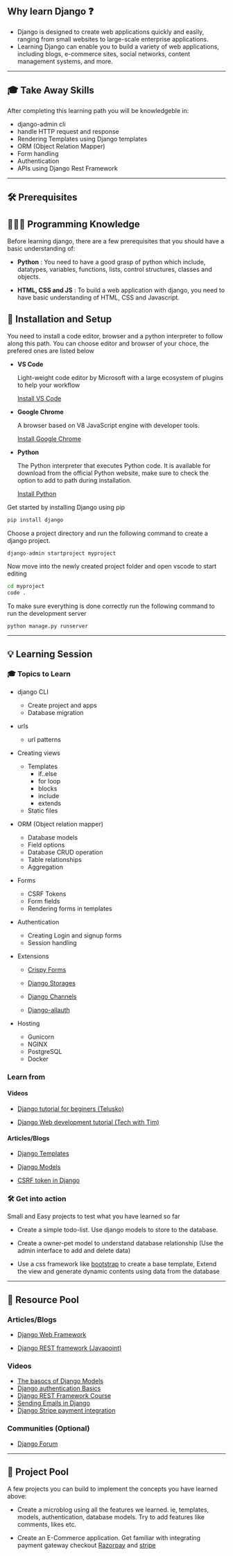 ## Why learn Django ❓

- Django is designed to create web applications quickly and easily, ranging from small websites to large-scale enterprise applications.
- Learning Django can enable you to build a variety of web applications, including blogs, e-commerce sites, social networks, content management systems, and more.
---
## 🎓 Take Away Skills

After completing this learning path you will be knowledgeble in:

- django-admin cli
- handle HTTP request and response
- Rendering Templates using Django templates
- ORM (Object Relation Mapper)
- Form handling
- Authentication
- APIs using Django Rest Framework


---
## 🛠️ Prerequisites
## 🧑🏻‍💻 Programming Knowledge 

Before learning django, there are a few prerequisites that you should have a basic understanding of:

  - **Python** : You need to have a good grasp of python which include, datatypes, variables, functions, lists, control structures, classes and objects.

  - **HTML, CSS and JS** : To build a web application with django, you need to have basic understanding of HTML, CSS and Javascript.

## 📲 Installation and Setup

You need to install a code editor, browser and a python interpreter to follow along this path. You can choose editor and browser of your choce, the prefered ones are listed below

 - **VS Code**
 
    Light-weight code editor by Microsoft with a large ecosystem of plugins to help your workflow

    [Install VS Code](https://code.visualstudio.com/)

 
 - **Google Chrome**

    A browser based on V8 JavaScript engine with developer tools.
    
    [Install Google Chrome](https://chrome.google.com)

 - **Python**

    The Python interpreter that executes Python code. It is available for download from the official Python website,
    make sure to check the option to add to path during installation.

    [Install Python](https://python.org)


Get started by installing Django using pip

```bash
pip install django
```

Choose a project directory and run the following command to create a django project.

```bash
django-admin startproject myproject
```

Now move into the newly created project folder and open vscode to start editing

```bash
cd myproject
code .
```

To make sure everything is done correctly run the following command to run the development server

```
python manage.py runserver
```

---

## 💡 Learning Session

### 🎓 Topics to Learn

- django CLI
    - Create project and apps
    - Database migration

- urls
    - url patterns
    

- Creating views
    - Templates
        - if..else
        - for loop
        - blocks
        - include
        - extends
    - Static files

- ORM (Object relation mapper)
    - Database models
    - Field options
    - Database CRUD operation
    - Table relationships
    - Aggregation
- Forms
    - CSRF Tokens
    - Form fields
    - Rendering forms in templates
- Authentication
    - Creating Login and signup forms
    - Session handling

- Extensions
    - [Crispy Forms](https://django-crispy-forms.readthedocs.io/en/latest/)
    
    - [Django Storages](https://django-storages.readthedocs.io/en/latest/)

    - [Django Channels](https://channels.readthedocs.io/en/stable/)

    - [Django-allauth](https://www.intenct.nl/projects/django-allauth/)

- Hosting
    - Gunicorn
    - NGINX
    - PostgreSQL
    - Docker


### Learn from

#### Videos

- [Django tutorial for beginers (Telusko)](https://youtube.com/playlist?list=PLsyeobzWxl7r2ukVgTqIQcl-1T0C2mzau)

- [Django  Web development tutorial (Tech with Tim)](https://youtube.com/playlist?list=PLzMcBGfZo4-kQkZp-j9PNyKq7Yw5VYjq9)

#### Articles/Blogs

- [Django Templates](https://www.w3schools.com/django/django_template_variables.php)

- [Django Models](https://developer.mozilla.org/en-US/docs/Learn/Server-side/Django/Models)

- [CSRF token in Django](https://www.tutorialspoint.com/what-is-csrf-token-in-django#:~:text=CSRF%20stands%20for%20Cross%20Site,putting%20the%20data%20at%20risk.)

### 🛠️ Get into action

Small and Easy projects to test what you have learned so far

- Create a simple todo-list. Use django models to store to the database. 

- Create a owner-pet model to understand database relationship (Use the admin interface to add and delete data)

- Use a css framework like [bootstrap](https://getbootstrap.com/) to create a base template, Extend the view and generate dynamic contents using data from the database

---
## 🔖 Resource Pool

### Articles/Blogs

- [Django Web Framework](https://developer.mozilla.org/en-US/docs/Learn/Server-side/Django/Introduction)

- [Django REST framework (Javapoint)](https://www.javatpoint.com/create-rest-api-using-django-rest-framework)

### Videos
- [The basocs of Django Models](https://youtu.be/r9kT-jm136Q)
- [Django authentication Basics](https://youtu.be/dBctY3-Z5hY)
- [Django REST Framework Course](https://youtu.be/tujhGdn1EMI)
- [Sending Emails in Django](https://youtu.be/X7DWErkNVJs)
- [Django Stripe payment integration](https://youtu.be/JwhEjEqG43M)

### Communities (Optional)

- [Django Forum](https://forum.djangoproject.com/)
---
## 🚀 Project Pool


A few projects you can build to implement the concepts you have learned above:


- Create a microblog using all the features we learned. ie, templates, models, authentication, database models. Try to add features like comments, likes etc.

- Create an E-Commerce application. Get familiar with integrating payment gateway checkout [Razorpay](https://razorpay.com/) and [stripe](https://stripe.com/)
